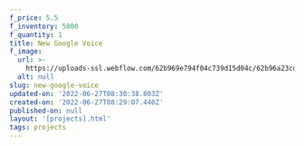 ```yaml
---
f_price: 5.5
f_inventory: 5000
f_quantity: 1
title: New Google Voice
f_image:
  url: >-
    https://uploads-ssl.webflow.com/62b969e794f04c739d15d04c/62b96a23cd068d40310a672f_download1.png
  alt: null
slug: new-google-voice
updated-on: '2022-06-27T08:30:38.803Z'
created-on: '2022-06-27T08:29:07.440Z'
published-on: null
layout: '[projects].html'
tags: projects
---
```




